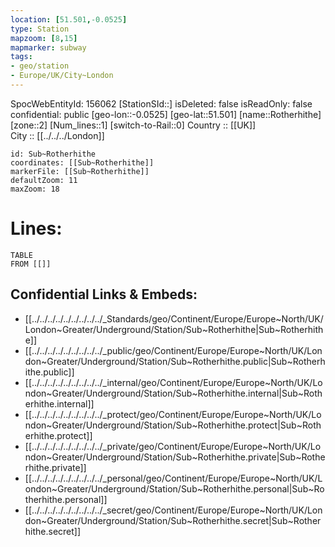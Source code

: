 ```yaml
---
location: [51.501,-0.0525] 
type: Station 
mapzoom: [8,15] 
mapmarker: subway 
tags:
- geo/station
- Europe/UK/City~London
---
```

SpocWebEntityId: 156062
[StationSId::] 
isDeleted: false
isReadOnly: false
confidential: public
[geo-lon::-0.0525] 
[geo-lat::51.501] 
[name::Rotherhithe] 
[zone::2] 
[Num_lines::1] 
[switch-to-Rail::0] 
Country :: [[UK]]  
City :: [[../../../London]]  


```leaflet
id: Sub~Rotherhithe
coordinates: [[Sub~Rotherhithe]] 
markerFile: [[Sub~Rotherhithe]] 
defaultZoom: 11 
maxZoom: 18
```


# Lines: 
```dataview
TABLE 
FROM [[]] 
```

## Confidential Links & Embeds: 
- [[../../../../../../../../../_Standards/geo/Continent/Europe/Europe~North/UK/London~Greater/Underground/Station/Sub~Rotherhithe|Sub~Rotherhithe]] 
- [[../../../../../../../../../_public/geo/Continent/Europe/Europe~North/UK/London~Greater/Underground/Station/Sub~Rotherhithe.public|Sub~Rotherhithe.public]] 
- [[../../../../../../../../../_internal/geo/Continent/Europe/Europe~North/UK/London~Greater/Underground/Station/Sub~Rotherhithe.internal|Sub~Rotherhithe.internal]] 
- [[../../../../../../../../../_protect/geo/Continent/Europe/Europe~North/UK/London~Greater/Underground/Station/Sub~Rotherhithe.protect|Sub~Rotherhithe.protect]] 
- [[../../../../../../../../../_private/geo/Continent/Europe/Europe~North/UK/London~Greater/Underground/Station/Sub~Rotherhithe.private|Sub~Rotherhithe.private]] 
- [[../../../../../../../../../_personal/geo/Continent/Europe/Europe~North/UK/London~Greater/Underground/Station/Sub~Rotherhithe.personal|Sub~Rotherhithe.personal]] 
- [[../../../../../../../../../_secret/geo/Continent/Europe/Europe~North/UK/London~Greater/Underground/Station/Sub~Rotherhithe.secret|Sub~Rotherhithe.secret]] 
